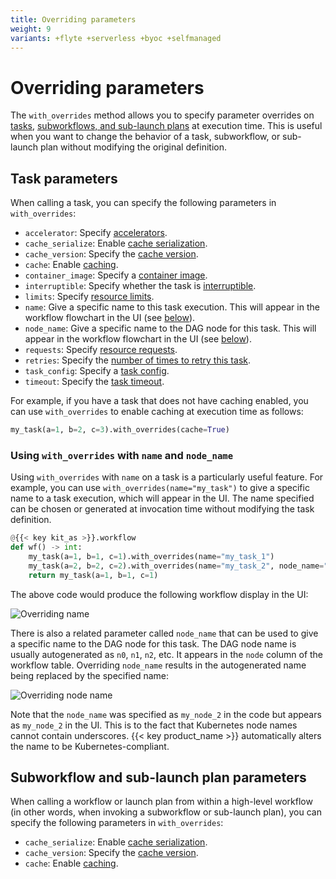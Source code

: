 ```yaml
---
title: Overriding parameters
weight: 9
variants: +flyte +serverless +byoc +selfmanaged
---
```


# Overriding parameters

The `with_overrides` method allows you to specify parameter overrides on [tasks](../core-concepts/tasks/_index),
[subworkflows, and sub-launch plans](../core-concepts/workflows/subworkflows-and-sub-launch-plans) at execution time.
This is useful when you want to change the behavior of a task, subworkflow, or sub-launch plan without modifying the original definition.

## Task parameters

When calling a task, you can specify the following parameters in `with_overrides`:

* `accelerator`: Specify [accelerators](../core-concepts/tasks/task-hardware-environment/accelerators).
* `cache_serialize`: Enable [cache serialization](../core-concepts/caching).
* `cache_version`: Specify the [cache version](../core-concepts/caching).
* `cache`: Enable [caching](../core-concepts/caching).
* `container_image`: Specify a [container image](../core-concepts/tasks/task-software-environment/image-spec).
* `interruptible`: Specify whether the task is [interruptible](../core-concepts/tasks/task-hardware-environment/interruptible-instances).
* `limits`: Specify [resource limits](../core-concepts/tasks/task-hardware-environment/customizing-task-resources).
* `name`: Give a specific name to this task execution. This will appear in the workflow flowchart in the UI (see [below](#using-with_overrides-with-name-and-node_name)).
* `node_name`: Give a specific name to the DAG node for this task. This will appear in the workflow flowchart in the UI (see [below](#using-with_overrides-with-name-and-node_name)).
* `requests`: Specify [resource requests](../core-concepts/tasks/task-hardware-environment/customizing-task-resources).
* `retries`: Specify the [number of times to retry this task](../core-concepts/tasks/task-parameters).
* `task_config`: Specify a [task config](../core-concepts/tasks/task-parameters).
* `timeout`: Specify the [task timeout](../core-concepts/tasks/task-parameters).

For example, if you have a task that does not have caching enabled, you can use `with_overrides` to enable caching at execution time as follows:

```python
my_task(a=1, b=2, c=3).with_overrides(cache=True)
```

### Using `with_overrides` with `name` and `node_name`

Using `with_overrides` with `name` on a task is a particularly useful feature.
For example, you can use `with_overrides(name="my_task")` to give a specific name to a task execution, which will appear in the UI.
The name specified can be chosen or generated at invocation time without modifying the task definition.

```python
@{{< key kit_as >}}.workflow
def wf() -> int:
    my_task(a=1, b=1, c=1).with_overrides(name="my_task_1")
    my_task(a=2, b=2, c=2).with_overrides(name="my_task_2", node_name="my_node_2")
    return my_task(a=1, b=1, c=1)
```

The above code would produce the following workflow display in the UI:

![Overriding name](/_static/images/user-guide/development-cycle/overriding-parameters/override-name.png)

There is also a related parameter called `node_name` that can be used to give a specific name to the DAG node for this task.
The DAG node name is usually autogenerated as `n0`, `n1`, `n2`, etc. It appears in the `node` column of the workflow table.
Overriding `node_name` results in the autogenerated name being replaced by the specified name:

![Overriding node name](/_static/images/user-guide/development-cycle/overriding-parameters/override-node-name.png)

Note that the `node_name` was specified as `my_node_2` in the code but appears as `my_node_2` in the UI. This is to the fact that Kubernetes node names cannot contain underscores. {{< key product_name >}} automatically alters the name to be Kubernetes-compliant.

## Subworkflow and sub-launch plan parameters

When calling a workflow or launch plan from within a high-level workflow
(in other words, when invoking a subworkflow or sub-launch plan),
you can specify the following parameters in `with_overrides`:

* `cache_serialize`: Enable [cache serialization](../core-concepts/caching).
* `cache_version`: Specify the [cache version](../core-concepts/caching).
* `cache`: Enable [caching](../core-concepts/caching).
